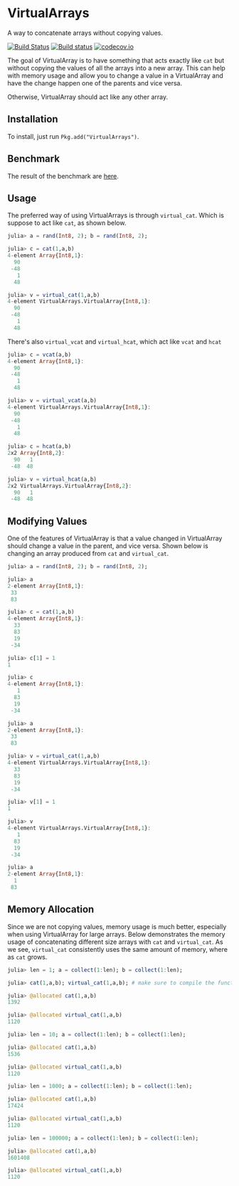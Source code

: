 # VirtualArrays

A way to concatenate arrays without copying values.

[![Build Status](https://travis-ci.org/invenia/VirtualArrays.jl.svg?branch=master)](https://travis-ci.org/invenia/VirtualArrays.jl) [![Build status](https://ci.appveyor.com/api/projects/status/9v6n6dh8i76o1p1d/branch/master?svg=true)](https://ci.appveyor.com/project/samuel-massinon-invenia/virtualarrays-jl/branch/master)
 [![codecov.io](https://codecov.io/github/invenia/VirtualArrays.jl/coverage.svg?branch=master)](https://codecov.io/github/invenia/VirtualArrays.jl?branch=master)

The goal of VirtualArray is to have something that acts exactly like `cat` but without copying the values of all the arrays into a new array. This can help with memory usage and allow you to change a value in a VirtualArray and have the change happen one of the parents and vice versa.

Otherwise, VirtualArray should act like any other array.

## Installation

To install, just run `Pkg.add("VirtualArrays")`.

## Benchmark

The result of the benchmark are [here](BENCHMARK.md).

## Usage

The preferred way of using VirtualArrays is through `virtual_cat`. Which is suppose to act like `cat`, as shown below.

```julia
julia> a = rand(Int8, 2); b = rand(Int8, 2);

julia> c = cat(1,a,b)
4-element Array{Int8,1}:
  90
 -48
   1
  48

julia> v = virtual_cat(1,a,b)
4-element VirtualArrays.VirtualArray{Int8,1}:
  90
 -48
   1
  48
```

There's also `virtual_vcat` and `virtual_hcat`, which act like `vcat` and `hcat`

```julia
julia> c = vcat(a,b)
4-element Array{Int8,1}:
  90
 -48
   1
  48

julia> v = virtual_vcat(a,b)
4-element VirtualArrays.VirtualArray{Int8,1}:
  90
 -48
   1
  48

julia> c = hcat(a,b)
2x2 Array{Int8,2}:
  90   1
 -48  48

julia> v = virtual_hcat(a,b)
2x2 VirtualArrays.VirtualArray{Int8,2}:
  90   1
 -48  48
```

## Modifying Values

One of the features of VirtualArray is that a value changed in VirtualArray should change a value in the parent, and vice versa. Shown below is changing an array produced from `cat` and `virtual_cat`.

```julia
julia> a = rand(Int8, 2); b = rand(Int8, 2);

julia> a
2-element Array{Int8,1}:
 33
 83

julia> c = cat(1,a,b)
4-element Array{Int8,1}:
  33
  83
  19
 -34

julia> c[1] = 1
1

julia> c
4-element Array{Int8,1}:
   1
  83
  19
 -34

julia> a
2-element Array{Int8,1}:
 33
 83

julia> v = virtual_cat(1,a,b)
4-element VirtualArrays.VirtualArray{Int8,1}:
  33
  83
  19
 -34

julia> v[1] = 1
1

julia> v
4-element VirtualArrays.VirtualArray{Int8,1}:
   1
  83
  19
 -34

julia> a
2-element Array{Int8,1}:
  1
 83
```

## Memory Allocation

Since we are not copying values, memory usage is much better, especially when using VirtualArray for large arrays. Below demonstrates the memory usage of concatenating different size arrays with `cat` and `virtual_cat`. As we see, `virtual_cat` consistently uses the same amount of memory, where as `cat` grows.

```julia
julia> len = 1; a = collect(1:len); b = collect(1:len);

julia> cat(1,a,b); virtual_cat(1,a,b); # make sure to compile the function

julia> @allocated cat(1,a,b)
1392

julia> @allocated virtual_cat(1,a,b)
1120

julia> len = 10; a = collect(1:len); b = collect(1:len);

julia> @allocated cat(1,a,b)
1536

julia> @allocated virtual_cat(1,a,b)
1120

julia> len = 1000; a = collect(1:len); b = collect(1:len);

julia> @allocated cat(1,a,b)
17424

julia> @allocated virtual_cat(1,a,b)
1120

julia> len = 100000; a = collect(1:len); b = collect(1:len);

julia> @allocated cat(1,a,b)
1601408

julia> @allocated virtual_cat(1,a,b)
1120
```
